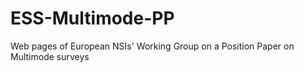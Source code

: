 # ESS-Multimode-PP
Web pages of European NSIs' Working Group on a Position Paper on Multimode surveys


